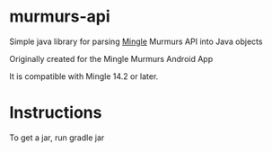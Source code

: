 murmurs-api
===========

Simple java library for parsing [Mingle](http://getmingle.io) Murmurs API into Java objects

Originally created for the Mingle Murmurs Android App

It is compatible with Mingle 14.2 or later.


Instructions
============

To get a jar, run gradle jar
